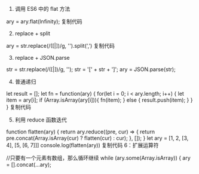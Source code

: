 1. 调用 ES6 中的 flat 方法

ary = ary.flat(Infinity);
复制代码

2. replace + split

ary = str.replace(/(\[|\])/g, '').split(',')
复制代码

3. replace + JSON.parse

str = str.replace(/(\[|\])/g, '');
str = '[' + str + ']';
ary = JSON.parse(str);

4. 普通递归

let result = [];
let fn = function(ary) {
for(let i = 0; i < ary.length; i++) {
let item = ary[i];
if (Array.isArray(ary[i])){
fn(item);
} else {
result.push(item);
}
}
}
复制代码

5. 利用 reduce 函数迭代

function flatten(ary) {
return ary.reduce((pre, cur) => {
return pre.concat(Array.isArray(cur) ? flatten(cur) : cur);
}, []);
}
let ary = [1, 2, [3, 4], [5, [6, 7]]]
console.log(flatten(ary))
复制代码
6：扩展运算符

//只要有一个元素有数组，那么循环继续
while (ary.some(Array.isArray)) {
ary = [].concat(...ary);
